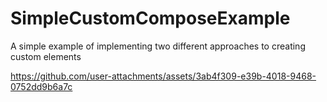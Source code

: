 # SimpleCustomComposeExample
A simple example of implementing two different approaches to creating custom elements


https://github.com/user-attachments/assets/3ab4f309-e39b-4018-9468-0752dd9b6a7c

